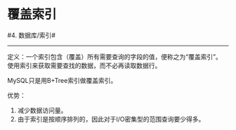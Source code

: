 # 覆盖索引
#4. 数据库/索引#
- - - -
定义：一个索引包含（覆盖）所有需要查询的字段的值，便称之为“覆盖索引”。
使用索引来获取需要查找的数据，而不必再读取数据行。

MySQL只是用B+Tree索引做覆盖索引。

优势：
1. 减少数据访问量。
2. 由于索引是按顺序排列的，因此对于I/O密集型的范围查询要少得多。
